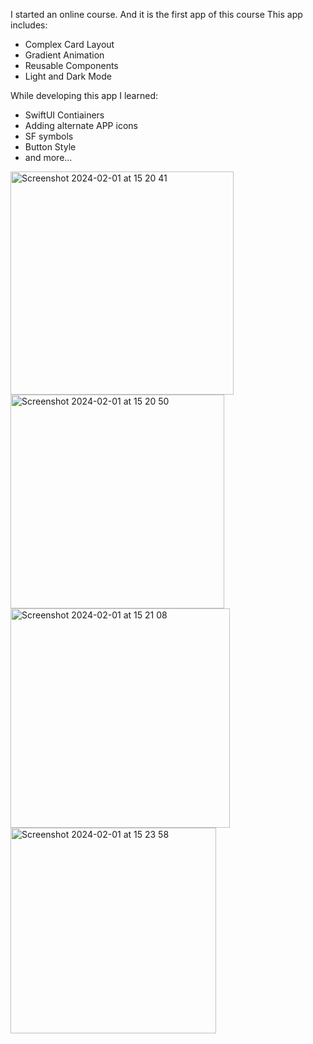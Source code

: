 I started an online course. And it is the first app of this course 
This app includes: 
* Complex Card Layout
* Gradient Animation
* Reusable Components
* Light and Dark Mode

While developing this app I learned:
  * SwiftUI Contiainers
  * Adding alternate APP icons
  * SF symbols
  * Button Style
  * and more...
    


<img width="357" alt="Screenshot 2024-02-01 at 15 20 41" src="https://github.com/ozanba/Hike-App/assets/70808189/6375e37f-a8d8-427c-bdf2-b68838ac163f">
<img width="342" alt="Screenshot 2024-02-01 at 15 20 50" src="https://github.com/ozanba/Hike-App/assets/70808189/9a6ca541-b249-459c-b1c0-a686e6ffba93">
<img width="351" alt="Screenshot 2024-02-01 at 15 21 08" src="https://github.com/ozanba/Hike-App/assets/70808189/5817ea55-f6c2-4ae6-9af1-9cceffa7230d">
<img width="329" alt="Screenshot 2024-02-01 at 15 23 58" src="https://github.com/ozanba/Hike-App/assets/70808189/41b5b455-3c0a-4c10-9bc0-417c0d09f5c9">
